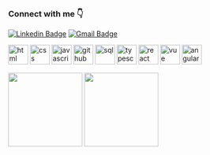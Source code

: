 ### Connect with me 👇

[![Linkedin Badge](https://img.shields.io/badge/-LINKEDIN%20-6633cc?style=flat-square&logo=Linkedin&logoColor=white&link=https://www.linkedin.com/in/camila-abreu-79ab96b8//)](https://www.linkedin.com/in/camila-abreu-79ab96b8//) 
[![Gmail Badge](https://img.shields.io/badge/-GMAIL-6633cc?style=flat-square&logo=Gmail&logoColor=white&link=mailto:camilalyra.abreu@gmail.com)](mailto:camilalyra.abreu@gmail.com) 

<img src="https://cdn.icon-icons.com/icons2/2415/PNG/512/html_original_wordmark_logo_icon_146478.png" alt="html" width="40" height="40" style="max-width:100%;"></img>
<img src="https://cdn.icon-icons.com/icons2/2107/PNG/512/file_type_css_icon_130661.png" alt="css" width="40" height="40" style="max-width:100%;"></img>
<img src="https://cdn.icon-icons.com/icons2/2108/PNG/512/javascript_icon_130900.png" alt="javascript" width="40" height="40" style="max-width:100%;"></img>
<img src="https://cdn.icon-icons.com/icons2/2699/PNG/512/github_logo_icon_169115.png" alt="github" width="40" height="40" style="max-width:100%;"></img>
<img src="https://cdn.icon-icons.com/icons2/2107/PNG/512/file_type_sql_icon_130152.png" alt="sql" width="40" height="40" style="max-width:100%;"></img>
<img src="https://cdn.icon-icons.com/icons2/2107/PNG/512/file_type_typescript_official_icon_130107.png" alt="typescript" width="40" height="40" style="max-width:100%;"></img>
<img src="https://cdn.icon-icons.com/icons2/2415/PNG/512/react_original_logo_icon_146374.png" alt="react" width="40" height="40" style="max-width:100%;"></img>
<img src="https://cdn.icon-icons.com/icons2/2415/PNG/512/vuejs_original_logo_icon_146304.png" alt="vue" width="40" height="40" style="max-width:100%"></img>
<img src="https://cdn.icon-icons.com/icons2/2621/PNG/512/brand_angularjs_icon_157345.png" alt="angular" width="40" height="40" style="max-width:100%"></img>


<img height="150em" src="https://github-readme-stats.vercel.app/api?username=mila-developer&show_icons=true&theme=dracula&include_all_commits=true&count_private=true"/>  <img height="150em" src="https://github-readme-stats.vercel.app/api/top-langs/?username=mila-developer&layout=compact&langs_count=16&theme=dracula"/>
